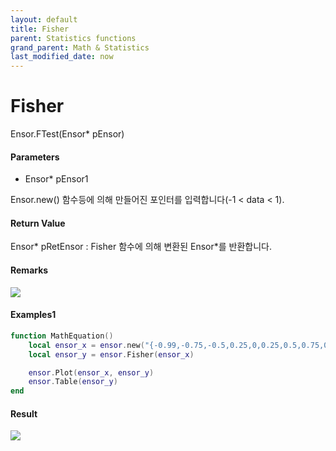 ```yaml
---
layout: default
title: Fisher
parent: Statistics functions
grand_parent: Math & Statistics
last_modified_date: now
---
```


# Fisher

Ensor.FTest\(Ensor\* pEnsor\)

#### Parameters

* Ensor\* pEnsor1

Ensor.new\(\) 함수등에 의해 만들어진 포인터를 입력합니다\(-1 &lt; data &lt; 1\).

#### Return Value

Ensor\* pRetEnsor : Fisher 함수에 의해 변환된  Ensor\*를 반환합니다.

#### Remarks

![](./StatisticsAPI/FisherFunc.png)

#### Examples1

```lua
function MathEquation()
 	local ensor_x = ensor.new("{-0.99,-0.75,-0.5,0.25,0,0.25,0.5,0.75,0.99}")
 	local ensor_y = ensor.Fisher(ensor_x)

 	ensor.Plot(ensor_x, ensor_y)
 	ensor.Table(ensor_y)
end 
```

#### Result

![](./StatisticsAPI/FisherResult.png)

